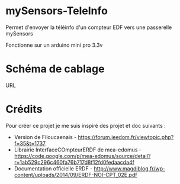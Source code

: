 # mySensors-TeleInfo
Permet d'envoyer la téléinfo d'un compteur EDF vers une passerelle mySensors

Fonctionne sur un arduino mini pro 3.3v

# Schéma de cablage
URL

# Crédits

Pour créer ce projet je me suis inspiré des projet et doc suivants :

* Version de Filoucaenais - https://forum.jeedom.fr/viewtopic.php?f=35&t=1737
* Librairie InterfaceCOmpteurERDF de mea-edomus - https://code.google.com/p/mea-edomus/source/detail?r=1ab529c296c460fa76b717d8f12fd0fedaacda4f
* Documentation officielle ERDF - http://www.magdiblog.fr/wp-content/uploads/2014/09/ERDF-NOI-CPT_02E.pdf
